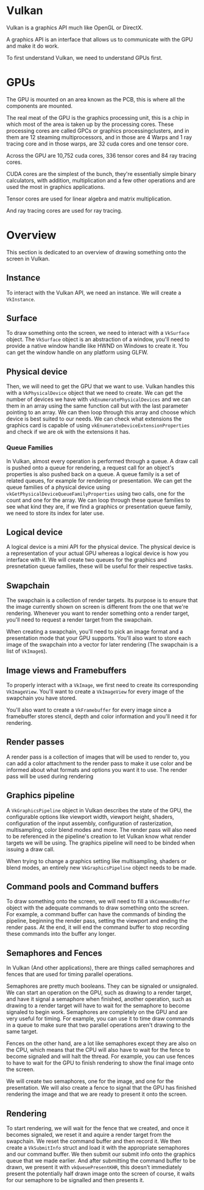 # Vulkan

Vulkan is a graphics API much like OpenGL or DirectX.

A graphics API is an interface that allows us to communicate with the GPU and make it do work.

To first understand Vulkan, we need to understand GPUs first.

# GPUs

The GPU is mounted on an area known as the PCB, this is where all the components are mounted.

The real meat of the GPU is the graphics processing unit, this is a chip in which most of the 
area is taken up by the processing cores. These processing cores are called GPCs or graphics
processingclusters, and in them are 12 steaming multiprocessors, and in those are 4 Warps and
1 ray tracing core and in those warps, are 32 cuda cores and one tensor core.

Across the GPU are 10,752 cuda cores, 336 tensor cores and 84 ray tracing cores.

CUDA cores are the simplest of the bunch, they're essentially simple binary calculators, with 
addition, multiplication and a few other operations and are used the most in graphics 
applications.

Tensor cores are used for linear algebra and matrix multiplication.

And ray tracing cores are used for ray tracing.

# Overview

This section is dedicated to an overview of drawing something onto the screen in Vulkan.

## Instance

To interact with the Vulkan API, we need an instance. We will create a `VkInstance`.

## Surface

To draw something onto the screen, we need to interact with a `VkSurface` object.
The `VkSurface` object is an abstraction of a window, you'll need to provide a native 
window handle like HWND on Windows to create it.
You can get the window handle on any platform using GLFW.

## Physical device

Then, we will need to get the GPU that we want to use.
Vulkan handles this with a `VkPhysicalDevice` object that we need to create.
We can get the number of devices we have with `vkEnumeratePhysicalDevices` and we can them 
in an array using the same function call but with the last parameter pointing to an array.
We can then loop through this array and choose which device is best suited to our needs.
We can check what extensions the graphics card is capable of using 
`vkEnumerateDeviceExtensionProperties` and check if we are ok with the extensions it has.

### Queue Families

In Vulkan, almost every operation is performed through a queue. A draw call is pushed onto 
a queue for rendering, a request call for an object's properties is also pushed back on a 
queue.
A queue family is a set of related queues, for example for rendering or presentation.
We can get the queue families of a physical device using 
`vkGetPhysicalDeviceQueueFamilyProperties` using two calls, one for the count and one for the
array.
We can loop through these queue families to see what kind they are, if we find a graphics
or presentation queue family, we need to store its index for later use.

## Logical device

A logical device is a mini API for the physical device. The physical device is a 
representation of your actual GPU whereas a logical device is how you interface with it.
We will create two queues for the graphics and presnetation queue families, these will be 
useful for their respective tasks.

## Swapchain

The swapchain is a collection of render targets. Its purpose is to ensure that the image
currently shown on screen is different from the one that we're rendering.
Whenever you want to render something onto a render target, you'll need to request a render
target from the swapchain.

When creating a swapchain, you'll need to pick an image format and a presentation mode that
your GPU supports. You'll also want to store each image of the swapchain into a vector for 
later rendering (The swapchain is a list of `VkImage`s).

## Image views and Framebuffers

To properly interact with a `VkImage`, we first need to create its corresponding 
`VkImageView`. You'll want to create a `VkImageView` for every image of the swapchain you 
have stored.

You'll also want to create a `VkFramebuffer` for every image since a framebuffer stores
stencil, depth and color information and you'll need it for rendering.

## Render passes

A render pass is a collection of images that will be used to render to, you can add a color
attachment to the render pass to make it use color and be informed about what formats and 
options you want it to use. The render pass will be used during rendering

## Graphics pipeline

A `VkGraphicsPipeline` object in Vulkan describes the state of the GPU, the configurable
options like viewport width, viewport height, shaders, configuration of the input assembly,
configuration of rasterization, multisampling, color blend modes and more. The render pass
will also need to be referenced in the pipeline's creation to let Vulkan know what render 
targets we will be using. The graphics pipeline will need to be binded when issuing a draw 
call.

When trying to change a graphics setting like multisampling, shaders or blend modes, an 
entirely new `VkGraphicsPipeline` object needs to be made.

## Command pools and Command buffers

To draw something onto the screen, we will need to fill a `VkCommandBuffer` object with the
adequate commands to draw something onto the screen. For example, a command buffer can have 
the commands of binding the pipeline, beginning the render pass, setting the viewport and 
ending the render pass. At the end, it will end the command buffer to stop recording these
commands into the buffer any longer.

## Semaphores and Fences

In Vulkan (And other applications), there are things called semaphores and fences that are 
used for timing parallel operations.

Semaphores are pretty much booleans. They can be signaled or unsignaled. We can start an 
operation on the GPU, such as drawing to a render target, and have it signal a semaphore when 
finished, another operation, such as drawing to a render target will have to wait for the 
semaphore to become signaled to begin work. Semaphores are completely on the GPU and are very 
useful for timing. For example, you can use it to time draw commands in a queue to make sure 
that two parallel operations aren't drawing to the same target.

Fences on the other hand, are a lot like semaphores except they are also on the CPU, which
means that the CPU will also have to wait for the fence to become signaled and will halt the
thread. For example, you can use fences to have to wait for the GPU to finish rendering to 
show the final image onto the screen.

We will create two semaphores, one for the image, and one for the presentation.
We will also create a fence to signal that the GPU has finished rendering the image and that
we are ready to present it onto the screen.

## Rendering

To start rendering, we will wait for the fence that we created, and once it becomes signaled,
we reset it and aquire a render target from the swapchain. We reset the command buffer and 
then record it. We then create a `VkSubmitInfo` struct and load it with the appropriate 
semaphores and our command buffer. We then submit our submit info onto the graphics queue that
we made earlier. And after submitting the command buffer to be drawn, we present it with
`vkQueuePresentKHR`, this doesn't immediately present the potentially half drawn image onto
the screen of course, it waits for our semaphore to be signalled and then presents it.
